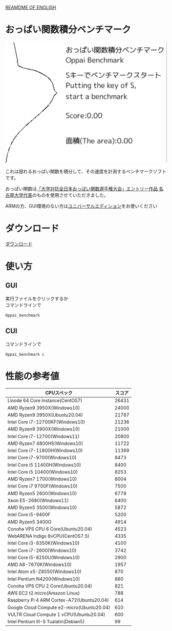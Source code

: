 [REAMDME OF ENGLISH](./Readme_en.md)
# おっぱい関数積分ベンチマーク

![Oppai](https://github.com/PenguinCabinet/Oppai_benchmark/raw/master/explanation/Oppai.gif)

これは揺れるおっぱい関数を積分して、その速度を計測するベンチマークソフトです。 

おっぱい関数は[「大学対抗全日本おっぱい関数選手権大会」エントリー作品 名古屋大学代表](https://www.desmos.com/calculator/i05puaquwh?lang=ja)のものを使用させていただきました。   

ARMの方、GUI環境のない方は[ユニバーサルエディション](https://github.com/PenguinCabinet/Oppai_benchmark_universal_edition/)をお使いください   


# ダウンロード
[ダウンロード](https://github.com/PenguinCabinet/Oppai_benchmark/releases/latest)

# 使い方

## GUI
実行ファイルをクリックするか\
コマンドラインで
```shell
Oppai_benchmark
```

## CUI
コマンドラインで
```shell
Oppai_benchmark c
```


# 性能の参考値

CPUスペック | スコア 
--- | ---
Linode 64 Core Instance(CentOS7)|26431
AMD Ryzen9 3950X(Windows10) | 24000
AMD Ryzen9 3950X(Ubuntu20.04) | 21787
Intel Core i7-12700KF(Windows10)|21236
AMD Ryzen9 3900X(Windows10)| 21000
Intel Core i7-12700(Windows11)|20800
AMD Ryzen7 4800HS(Windows10)| 11722
Intel Core i7-11800H(Windows10)|11369
Intel Core i7-9700(Windows10)|8473
Intel Core i5 11400H(Windows10)| 8400
Intel Core i5 10400(Windows10)|8253
AMD Ryzen7 1700(Windows10) | 8004
Intel Core i7 9700F(Windows10)| 7500
AMD Ryzen5 2600(Windows10) |6778
Xeon E5-2680(Windows11)|6400
AMD Ryzen5 3500(Windows10)|5872
Intel Core i5-9400F|5200
AMD Ryzen5 3400G|4914
Conoha VPS CPU 6 Core(Ubuntu20.04)|4523
WebARENA Indigo 8vCPU(CentOS7.5)|4335
Intel Core i3-8350K(Windows10)|4100
Intel Core i7-2600(Windows10)|3742
Intel Core i5-8250U(Windows10)|2900
AMD A8-7670K(Windows10)|1957
Intel Atom x5-Z8550(Windows10)|870
Intel Pentium N4200(Windows10)|860
Conoha VPS CPU 2 Core(Ubuntu20.04)|821
AWS EC2 t2.micro(Amazon Linux)|788
Raspberry Pi 4 ARM Cortex-A72(Ubuntu20.04)|614
Google Cloud Compute e2-micro(Ubuntu20.04)|610
VULTR Cloud Compute 1 vCPU(Ubuntu20.04)|600
Intel Pentium III-S Tualatin(Debian5)| 99
